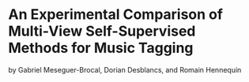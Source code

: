 # An Experimental Comparison of Multi-View Self-Supervised Methods for Music Tagging

by Gabriel Meseguer-Brocal, Dorian Desblancs, and Romain Hennequin